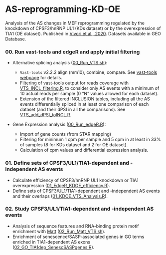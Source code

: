 # AS-reprogramming-KD-OE
Analysis of the AS changes in MEF reprogramming regulated by the knockdown of CPSF3/hnRNP UL1 (KDs dataset) or by the overexpression of TIA1 (OE dataset).
Published in [Vivori et al., 2020](https://www.biorxiv.org/content/10.1101/2020.09.17.299867v1).
Datasets available in GEO Database. 

### 00. Run vast-tools and edgeR and apply initial filtering
- Alternative splicing analysis ([00_Run_VTS.sh](00_Run_VTS.sh)):
  - `Vast-tools` v2.2.2 align (mm10), combine, compare. See [vast-tools webpage](https://github.com/vastgroup/vast-tools) for details.
  - Filtering of vast-tools output for reads coverage with [VTS_INCL_filtering.R](https://github.com/cvivori/useful-cluster-scripts/blob/master/README.md#vts_incl_filteringr), to consider only AS events with a minimum of 10 actual reads per sample (0 “N” values allowed for each dataset).
  - Extension of the filtered INCLUSION tables, including all the AS events differentially spliced in at least one comparison of each dataset (and their dPSI in all the comparisons). See [VTS_add_dPSI_toINCL.R](https://github.com/cvivori/useful-cluster-scripts/blob/master/README.md#vts_add_dpsi_toinclr).

- Gene Expression analysis ([00_Run_edgeR.R](00_Run_edgeR.R)):
  - Import of gene counts (from STAR mapping) 
  - Filtering for minimum 1 cpm per sample and 5 cpm in at least in 33% of samples (8 for KDs dataset and 2 for OE dataset).
  - Calculation of cpm values and differential expression analysis.

### 01. Define sets of CPSF3/UL1/TIA1-dependent and -independent AS events
- Calculate efficiency of CPSF3/hnRNP UL1 knockdown or TIA1 overexpression ([01_EdgeR_KDOE_efficiency.R](01_EdgeR_KDOE_efficiency.R)).
- Define sets of CPSF3/UL1/TIA1-dependent and -independent AS events and their overlaps ([01_KDOE_VTS_Analysis.R](01_KDOE_VTS_Analysis.R)).

### 02. Study CPSF3/UL1/TIA1-dependent and -independent AS events
- Analysis of sequence features and RNA-binding protein motif enrichment with [Matt](http://matt.crg.eu/) ([02_Run_Matt_VTS.sh](02_Run_Matt_VTS.sh)).
- Enrichment of senescence/SASP-associated genes in GO terms enriched in TIA1-dependent AS exons ([02_GO_TIA1dep_SenescSASPgenes.R](02_GO_TIA1dep_SenescSASPgenes.R)).

